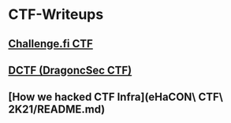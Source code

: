 # CTF-Writeups

## [Challenge.fi CTF](challenge.fi/README.md)

## [DCTF (DragoncSec CTF)](DCTF/README.md)

## [How we hacked CTF Infra](eHaCON\ CTF\ 2K21/README.md)